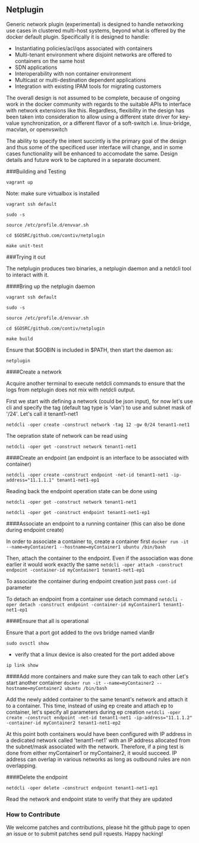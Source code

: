 ## Netplugin

Generic network plugin (experimental) is designed to handle networking use cases in clustered multi-host systems, beyond what is offered by the docker default plugin. Specifically it is designed to handle:
- Instantiating policies/acl/qos associated with containers
- Multi-tenant environment where disjoint networks are offered to containers on the same host
- SDN applications
- Interoperability with non container environment
- Multicast or multi-destination dependent applications
- Integration with existing IPAM tools for migrating customers

The overall design is not assumed to be complete, because of ongoing work in the docker community with regards to the suitable APIs to interface with network extensions like this. Regardless, flexibility in the design has been taken into consideration to allow using a different state driver for key-value synchronization, or a different flavor of a soft-switch i.e. linux-bridge, macvlan, or openvswitch

The ability to specify the intent succintly is the primary goal of the design and thus some of the specificed user interface will change, and in some cases functionality will be enhanced to accomodate the same. Design details and future work to be captured in a separate document.


###Building and Testing

`vagrant up`

Note: make sure virtualbox is installed

`vagrant ssh default`

`sudo -s`

`source /etc/profile.d/envvar.sh`

`cd $GOSRC/github.com/contiv/netplugin`

`make unit-test`

###Trying it out 

The netplugin produces two binaries, a netplugin daemon and a netdcli tool to interact with it.

####Bring up the netplugin daemon

`vagrant ssh default`

`sudo -s`

`source /etc/profile.d/envvar.sh`

`cd $GOSRC/github.com/contiv/netplugin`

`make build`

Ensure that $GOBIN is included in $PATH, then start the daemon as:

`netplugin`

####Create a network

Acquire another terminal to execute netdcli commands to ensure that the logs from netplugin does not mix with netdcli output. 

First we start with defining a network (could be json input), for now let's use cli and specify the tag (default tag type is 'vlan') to use and subnet mask of '/24'. Let's call it tenant1-net1

`netdcli -oper create -construct network -tag 12 -gw 0/24 tenant1-net1`

The oepration state of network can be read using 

`netdcli -oper get -construct network tenant1-net1`

####Create an endpoint (an endpoint is an interface to be associated with container)

`netdcli -oper create -construct endpoint -net-id tenant1-net1 -ip-address="11.1.1.1" tenant1-net1-ep1`

Reading back the endpoint operation state can be done using

`netdcli -oper get -construct network tenant1-net1`

`netdcli -oper get -construct endpoint tenant1-net1-ep1`

####Associate an endpoint to a running container (this can also be done during endpoint create)

In order to associate a container to, create a container first
`docker run -it --name=myContainer1 --hostname=myContainer1 ubuntu /bin/bash`

Then, attach the container to the endpoint. Even if the association was done earlier it would work exactly the same
`netdcli -oper attach -construct endpoint -container-id myContainer1 tenant1-net1-ep1`

To associate the container during endpoint creation just pass `cont-id` parameter

To detach an endpoint from a container use detach command
`netdcli -oper detach -construct endpoint -container-id myContainer1 tenant1-net1-ep1`

####Ensure that all is operational

Ensure that a port got added to the ovs bridge named vlanBr

`sudo ovsctl show`

- verify that a linux device is also created for the port added above

`ip link show`

####Add more containers and make sure they can talk to each other
Let's start another container
`docker run -it --name=myContainer2 --hostname=myContainer2 ubuntu /bin/bash`

Add the newly added container to the same tenant's network and attach it to a container. This time, instead of using ep create and attach ep to container, let's specify all parameters during ep creation
`netdcli -oper create -construct endpoint -net-id tenant1-net1 -ip-address="11.1.1.2" -container-id myContainer2 tenant1-net1-ep2`

At this point both containers would have been configured with IP address in a dedicated network called 'tenant1-net1' with an IP address allocated from the subnet/mask associated with the network. Therefore, if a ping test is done from either myContainer1 or myContainer2, it would succeed. IP address can overlap in various networks as long as outbound rules are non overlapping.

####Delete the endpoint

`netdcli -oper delete -construct endpoint tenant1-net1-ep1`

Read the network and endpoint state to verify that they are updated


### How to Contribute
We welcome patches and contributions, please hit the github page to open an issue or to submit patches send pull rquests. 
Happy hacking!

